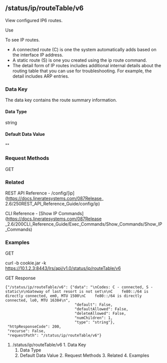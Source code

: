 ## /status/ip/routeTable/v6

View configured IP6 routes.

Use

To see IP routes.

  * A connected route (C) is one the system automatically adds based on the interface IP address.
  * A static route (S) is one you created using the ip route command.
  * The detail form of IP routes includes additional internal details about the routing table that you can use for troubleshooting. For example, the detail includes ARP entries.

### Data Key

The data key contains the route summary information.

#### Data Type

string

#### Default Data Value

""

### Request Methods

GET

### Related

REST API Reference - /config/[ip](https://docs.lineratesystems.com/087Release_
2.6/250REST_API_Reference_Guide/config/ip)

CLI Reference - [Show IP Commands](https://docs.lineratesystems.com/087Release
_2.6/200CLI_Reference_Guide/Exec_Commands/Show_Commands/Show_IP_Commands)

### Examples

GET

curl -b cookie.jar -k
https://10.1.2.3:8443/lrs/api/v1.0/status/ip/routeTable/v6

GET Response

    
    {"/status/ip/routeTable/v6": {"data": "\nCodes: C - connected, S - static\n\nGateway of last resort is not set\n\nC    fe80::/64 is directly connected, em0, MTU 1500\nC    fe80::/64 is directly connected, lo0, MTU 16384\n",
                                   "default": False,
                                   "defaultAllowed": False,
                                   "deleteAllowed": False,
                                   "numChildren": 1,
                                   "type": "string"},
     "httpResponseCode": 200,
     "recurse": False,
     "requestPath": "/status/ip/routeTable/v6"}
    

  1. /status/ip/routeTable/v6
    1. Data Key
      1. Data Type
      2. Default Data Value
    2. Request Methods
    3. Related
    4. Examples

